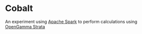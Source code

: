 # Cobalt
An experiment using [Apache Spark](http://spark.apache.org/) to perform calculations using [OpenGamma Strata](https://github.com/OpenGamma/Strata)
